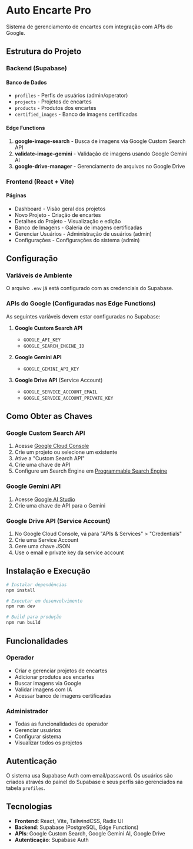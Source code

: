 # Auto Encarte Pro

Sistema de gerenciamento de encartes com integração com APIs do Google.

## Estrutura do Projeto

### Backend (Supabase)

#### Banco de Dados
- `profiles` - Perfis de usuários (admin/operator)
- `projects` - Projetos de encartes
- `products` - Produtos dos encartes
- `certified_images` - Banco de imagens certificadas

#### Edge Functions
1. **google-image-search** - Busca de imagens via Google Custom Search API
2. **validate-image-gemini** - Validação de imagens usando Google Gemini AI
3. **google-drive-manager** - Gerenciamento de arquivos no Google Drive

### Frontend (React + Vite)

#### Páginas
- Dashboard - Visão geral dos projetos
- Novo Projeto - Criação de encartes
- Detalhes do Projeto - Visualização e edição
- Banco de Imagens - Galeria de imagens certificadas
- Gerenciar Usuários - Administração de usuários (admin)
- Configurações - Configurações do sistema (admin)

## Configuração

### Variáveis de Ambiente

O arquivo `.env` já está configurado com as credenciais do Supabase.

### APIs do Google (Configuradas nas Edge Functions)

As seguintes variáveis devem estar configuradas no Supabase:

1. **Google Custom Search API**
   - `GOOGLE_API_KEY`
   - `GOOGLE_SEARCH_ENGINE_ID`

2. **Google Gemini API**
   - `GOOGLE_GEMINI_API_KEY`

3. **Google Drive API** (Service Account)
   - `GOOGLE_SERVICE_ACCOUNT_EMAIL`
   - `GOOGLE_SERVICE_ACCOUNT_PRIVATE_KEY`

## Como Obter as Chaves

### Google Custom Search API
1. Acesse [Google Cloud Console](https://console.cloud.google.com/)
2. Crie um projeto ou selecione um existente
3. Ative a "Custom Search API"
4. Crie uma chave de API
5. Configure um Search Engine em [Programmable Search Engine](https://programmablesearchengine.google.com/)

### Google Gemini API
1. Acesse [Google AI Studio](https://makersuite.google.com/app/apikey)
2. Crie uma chave de API para o Gemini

### Google Drive API (Service Account)
1. No Google Cloud Console, vá para "APIs & Services" > "Credentials"
2. Crie uma Service Account
3. Gere uma chave JSON
4. Use o email e private key da service account

## Instalação e Execução

```bash
# Instalar dependências
npm install

# Executar em desenvolvimento
npm run dev

# Build para produção
npm run build
```

## Funcionalidades

### Operador
- Criar e gerenciar projetos de encartes
- Adicionar produtos aos encartes
- Buscar imagens via Google
- Validar imagens com IA
- Acessar banco de imagens certificadas

### Administrador
- Todas as funcionalidades de operador
- Gerenciar usuários
- Configurar sistema
- Visualizar todos os projetos

## Autenticação

O sistema usa Supabase Auth com email/password. Os usuários são criados através do painel do Supabase e seus perfis são gerenciados na tabela `profiles`.

## Tecnologias

- **Frontend**: React, Vite, TailwindCSS, Radix UI
- **Backend**: Supabase (PostgreSQL, Edge Functions)
- **APIs**: Google Custom Search, Google Gemini AI, Google Drive
- **Autenticação**: Supabase Auth
